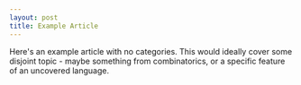 ```yaml
---
layout: post
title: Example Article
---
```


Here's an example article with no categories. This would ideally cover 
some disjoint topic - maybe something from combinatorics, or a specific
feature of an uncovered language. 

